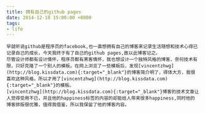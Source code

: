 ```yaml
---
title: 拥有自己的github pages
date: 2014-12-18 15:00:00 +0800
tags:
- life
---
```

    早就听说github是程序员的facebook,也一直想拥有自己的博客来记录生活随想和技术心得已记录自己的成长，今天我终于有了自己的github pages,故以此博客记之。
    尽管设计师都有设计情怀，程序员都有黑客情怀，我也想设计一个独特风格的博客，奈何技术有限，只好克隆了一个别人的模板。在网上浏览了一些模板后，发现[vincentzhwg](http://blog.kissdata.com){:target="_blank"}的博客简介明了，得体大方，我很喜欢这种风格，所以才用了[vincentzhwg](http://blog.kissdata.com){:target="_blank"}的模板。
    [vincentzhwg](http://blog.kissdata.com){:target="_blank"}博客的技术文章让人觉得受用不已，并且他的happiness标签的内容的却能给人带来很多happiness,同时他的博客排版很优雅，值得我借鉴，所以我保留了他的博客内容。